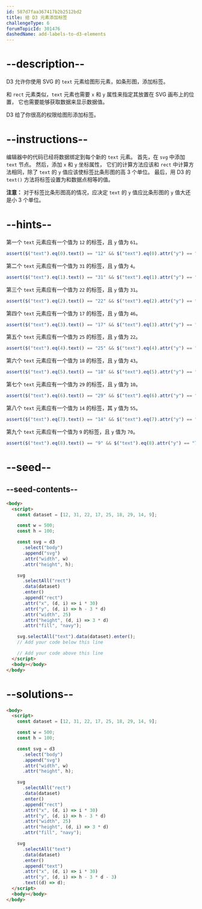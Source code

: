 ```yaml
---
id: 587d7faa367417b2b2512bd2
title: 给 D3 元素添加标签
challengeType: 6
forumTopicId: 301476
dashedName: add-labels-to-d3-elements
---
```


# --description--

D3 允许你使用 SVG 的 `text` 元素给图形元素，如条形图，添加标签。

和 `rect` 元素类似，`text` 元素也需要 `x` 和 `y` 属性来指定其放置在 SVG 画布上的位置， 它也需要能够获取数据来显示数据值。

D3 给了你很高的权限给图形添加标签。

# --instructions--

编辑器中的代码已经将数据绑定到每个新的 `text` 元素。 首先，在 `svg` 中添加 `text` 节点。 然后，添加 `x` 和 `y` 坐标属性， 它们的计算方法应该和 `rect` 中计算方法相同，除了 `text` 的 `y` 值应该使标签比条形图的高 3 个单位。 最后，用 D3 的 `text()` 方法将标签设置为和数据点相等的值。

**注意：** 对于标签比条形图高的情况，应决定 `text` 的 `y` 值应比条形图的 `y` 值大还是小 3 个单位。

# --hints--

第一个 `text` 元素应有一个值为 `12` 的标签，且 `y` 值为 `61`。

```js
assert($("text").eq(0).text() == "12" && $("text").eq(0).attr("y") == "61");
```

第二个 `text` 元素应有一个值为 `31` 的标签，且 `y` 值为 `4`。

```js
assert($("text").eq(1).text() == "31" && $("text").eq(1).attr("y") == "4");
```

第三个 `text` 元素应有一个值为 `22` 的标签，且 `y` 值为 `31`。

```js
assert($("text").eq(2).text() == "22" && $("text").eq(2).attr("y") == "31");
```

第四个 `text` 元素应有一个值为 `17` 的标签，且 `y` 值为 `46`。

```js
assert($("text").eq(3).text() == "17" && $("text").eq(3).attr("y") == "46");
```

第五个 `text` 元素应有一个值为 `25` 的标签，且 `y` 值为 `22`。

```js
assert($("text").eq(4).text() == "25" && $("text").eq(4).attr("y") == "22");
```

第六个 `text` 元素应有一个值为 `18` 的标签，且 `y` 值为 `43`。

```js
assert($("text").eq(5).text() == "18" && $("text").eq(5).attr("y") == "43");
```

第七个 `text` 元素应有一个值为 `29` 的标签，且 `y` 值为 `10`。

```js
assert($("text").eq(6).text() == "29" && $("text").eq(6).attr("y") == "10");
```

第八个 `text` 元素应有一个值为 `14` 的标签，其 `y` 值为 `55`。

```js
assert($("text").eq(7).text() == "14" && $("text").eq(7).attr("y") == "55");
```

第九个 `text` 元素应有一个值为 `9` 的标签，且 `y` 值为 `70`。

```js
assert($("text").eq(8).text() == "9" && $("text").eq(8).attr("y") == "70");
```

# --seed--

## --seed-contents--

```html
<body>
  <script>
    const dataset = [12, 31, 22, 17, 25, 18, 29, 14, 9];

    const w = 500;
    const h = 100;

    const svg = d3
      .select("body")
      .append("svg")
      .attr("width", w)
      .attr("height", h);

    svg
      .selectAll("rect")
      .data(dataset)
      .enter()
      .append("rect")
      .attr("x", (d, i) => i * 30)
      .attr("y", (d, i) => h - 3 * d)
      .attr("width", 25)
      .attr("height", (d, i) => 3 * d)
      .attr("fill", "navy");

    svg.selectAll("text").data(dataset).enter();
    // Add your code below this line

    // Add your code above this line
  </script>
  <body></body>
</body>
```

# --solutions--

```html
<body>
  <script>
    const dataset = [12, 31, 22, 17, 25, 18, 29, 14, 9];

    const w = 500;
    const h = 100;

    const svg = d3
      .select("body")
      .append("svg")
      .attr("width", w)
      .attr("height", h);

    svg
      .selectAll("rect")
      .data(dataset)
      .enter()
      .append("rect")
      .attr("x", (d, i) => i * 30)
      .attr("y", (d, i) => h - 3 * d)
      .attr("width", 25)
      .attr("height", (d, i) => 3 * d)
      .attr("fill", "navy");

    svg
      .selectAll("text")
      .data(dataset)
      .enter()
      .append("text")
      .attr("x", (d, i) => i * 30)
      .attr("y", (d, i) => h - 3 * d - 3)
      .text((d) => d);
  </script>
  <body></body>
</body>
```
